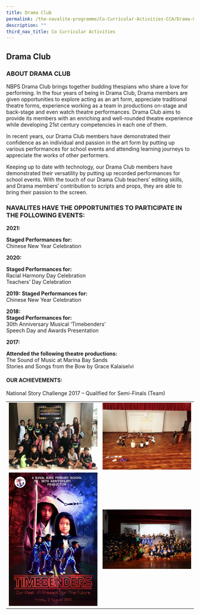 ```yaml
---
title: Drama Club
permalink: /the-navalite-programme/Co-Curricular-Activities-CCA/Drama-Club/
description: ""
third_nav_title: Co Curricular Activities
---
```


## Drama Club

### ABOUT DRAMA CLUB

NBPS Drama Club brings together budding thespians who share a love for performing. In the four years of being in Drama Club, Drama members are given opportunities to explore acting as an art form, appreciate traditional theatre forms, experience working as a team in productions on-stage and back-stage and even watch theatre performances. Drama Club aims to provide its members with an enriching and well-rounded theatre experience while developing 21st century competencies in each one of them.

In recent years, our Drama Club members have demonstrated their confidence as an individual and passion in the art form by putting up various performances for school events and attending learning journeys to appreciate the works of other performers.

Keeping up to date with technology, our Drama Club members have demonstrated their versatility by putting up recorded performances for school events. With the touch of our Drama Club teachers’ editing skills, and Drama members’ contribution to scripts and props, they are able to bring their passion to the screen.

### NAVALITES HAVE THE OPPORTUNITIES TO PARTICIPATE IN THE FOLLOWING EVENTS:

**2021:**

**Staged Performances for:** <br>
Chinese New Year Celebration

  

**2020:**

**Staged Performances for:** <br>
Racial Harmony Day Celebration  <br>
Teachers’ Day Celebration

**2019:**
**Staged Performances for:**<br>
Chinese New Year Celebration

**2018:**<br>
**Staged Performances for:**<br>
30th Anniversary Musical ‘Timebenders’<br>
Speech Day and Awards Presentation

  

**2017:** 

**Attended the following theatre productions:** <br>
The Sound of Music at Marina Bay Sands<br>
Stories and Songs from the Bow by Grace Kalaiselvi

  

#### OUR ACHIEVEMENTS:

National Story Challenge 2017 – Qualified for Semi-Finals (Team)



|  |  |  
| -------- | -------- | 
|   ![](/images/drama1.jpeg)   |   ![](/images/drama3.jpeg)   |     
|   ![](/images/drama4.jpeg)   |   ![](/images/drama5.jpeg)   |      

